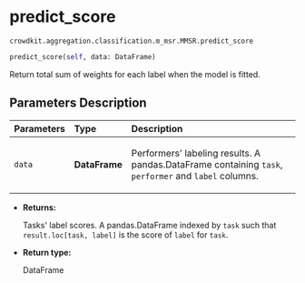 # predict_score

`crowdkit.aggregation.classification.m_msr.MMSR.predict_score`

```python
predict_score(self, data: DataFrame)
```

Return total sum of weights for each label when the model is fitted.

## Parameters Description

| Parameters | Type | Description |
| :----------| :----| :-----------|
`data`|**DataFrame**|<p>Performers&#x27; labeling results. A pandas.DataFrame containing `task`, `performer` and `label` columns.</p>

* **Returns:**

  Tasks' label scores.
A pandas.DataFrame indexed by `task` such that `result.loc[task, label]`
is the score of `label` for `task`.

* **Return type:**

  DataFrame
